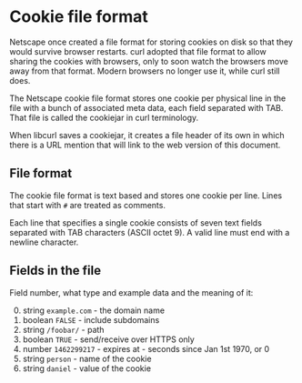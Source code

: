 # Cookie file format

Netscape once created a file format for storing cookies on disk so that they
would survive browser restarts. curl adopted that file format to allow sharing
the cookies with browsers, only to soon watch the browsers move away from that
format. Modern browsers no longer use it, while curl still does.

The Netscape cookie file format stores one cookie per physical line in the
file with a bunch of associated meta data, each field separated with TAB. That
file is called the cookiejar in curl terminology.

When libcurl saves a cookiejar, it creates a file header of its own in which
there is a URL mention that will link to the web version of this document.

## File format

The cookie file format is text based and stores one cookie per line. Lines
that start with `#` are treated as comments.

Each line that specifies a single cookie consists of seven text fields
separated with TAB characters (ASCII octet 9). A valid line must end with a
newline character.

## Fields in the file

Field number, what type and example data and the meaning of it:

  0. string `example.com` - the domain name
  1. boolean `FALSE` - include subdomains
  2. string `/foobar/` - path
  3. boolean `TRUE` - send/receive over HTTPS only
  4. number `1462299217` - expires at - seconds since Jan 1st 1970, or 0
  5. string `person` - name of the cookie
  6. string `daniel` - value of the cookie
